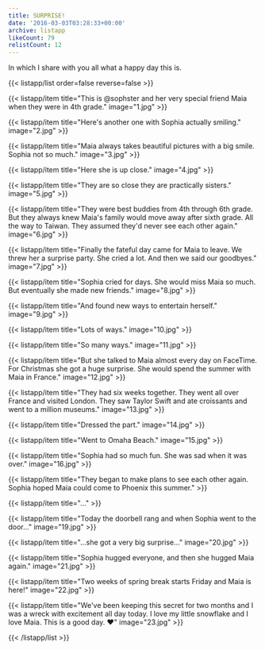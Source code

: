```yaml
---
title: SURPRISE!
date: '2016-03-03T03:28:33+00:00'
archive: listapp
likeCount: 79
relistCount: 12
---
```


In which I share with you all what a happy day this is.

{{< listapp/list order=false reverse=false >}}

   {{< listapp/item title="This is @sophster and her very special friend Maia when they were in 4th grade."
      image="1.jpg" >}}

   {{< listapp/item title="Here's another one with Sophia actually smiling."
      image="2.jpg" >}}

   {{< listapp/item title="Maia always takes beautiful pictures with a big smile. Sophia not so much."
      image="3.jpg" >}}

   {{< listapp/item title="Here she is up close."
      image="4.jpg" >}}

   {{< listapp/item title="They are so close they are practically sisters."
      image="5.jpg" >}}

   {{< listapp/item title="They were best buddies from 4th through 6th grade. But they always knew Maia's family would move away after sixth grade. All the way to Taiwan. They assumed they'd never see each other again."
      image="6.jpg" >}}

   {{< listapp/item title="Finally the fateful day came for Maia to leave. We threw her a surprise party. She cried a lot. And then we said our goodbyes."
      image="7.jpg" >}}

   {{< listapp/item title="Sophia cried for days. She would miss Maia so much. But eventually she made new friends."
      image="8.jpg" >}}

   {{< listapp/item title="And found new ways to entertain herself."
      image="9.jpg" >}}

   {{< listapp/item title="Lots of ways."
      image="10.jpg" >}}

   {{< listapp/item title="So many ways."
      image="11.jpg" >}}

   {{< listapp/item title="But she talked to Maia almost every day on FaceTime. For Christmas she got a huge surprise. She would spend the summer with Maia in France."
      image="12.jpg" >}}

   {{< listapp/item title="They had six weeks together. They went all over France and visited London. They saw Taylor Swift and ate croissants and went to a million museums."
      image="13.jpg" >}}

   {{< listapp/item title="Dressed the part."
      image="14.jpg" >}}

   {{< listapp/item title="Went to Omaha Beach."
      image="15.jpg" >}}

   {{< listapp/item title="Sophia had so much fun. She was sad when it was over."
      image="16.jpg" >}}

   {{< listapp/item title="They began to make plans to see each other again. Sophia hoped Maia could come to Phoenix this summer." >}}

   {{< listapp/item title="..." >}}

   {{< listapp/item title="Today the doorbell rang and when Sophia went to the door..."
      image="19.jpg" >}}

   {{< listapp/item title="...she got a very big surprise..."
      image="20.jpg" >}}

   {{< listapp/item title="Sophia hugged everyone, and then she hugged Maia again."
      image="21.jpg" >}}

   {{< listapp/item title="Two weeks of spring break starts Friday and Maia is here!"
      image="22.jpg" >}}

   {{< listapp/item title="We've been keeping this secret for two months and I was a wreck with excitement all day today. I love my little snowflake and I love Maia. This is a good day. ❤️"
      image="23.jpg" >}}

{{< /listapp/list >}}
